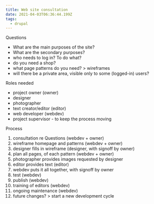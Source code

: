 ```yaml
---
title: Web site consultation
date: 2021-04-03T06:36:44.199Z
tags:
  - drupal
---
```

Questions
* What are the main purposes of the site?
* What are the secondary purposes?
* who needs to log in? To do what?
* do you need a shop?
* what page patterns do you need? > wireframes
* will there be a private area, visible only to some (logged-in) users?

Roles needed
* project owner (owner)
* designer
* photographer
* text creator/editor (editor)
* web developer (webdev)
* project supervisor - to keep the process moving

Process
1. consultation re Questions (webdev + owner)
1. wireframe homepage and patterns (webdev + owner)
1. designer fills in wireframe (designer, with signoff by owner)
1. plan all pages, of each pattern (webdev + owner)
1. photographer provides images requested by designer
1. editor provides text (editor)
1. webdev puts it all together, with signoff by owner
1. test (webdev)
1. publish (webdev)
1. training of editors (webdev)
1. ongoing maintenance (webdev)
1. future changes? > start a new development cycle


